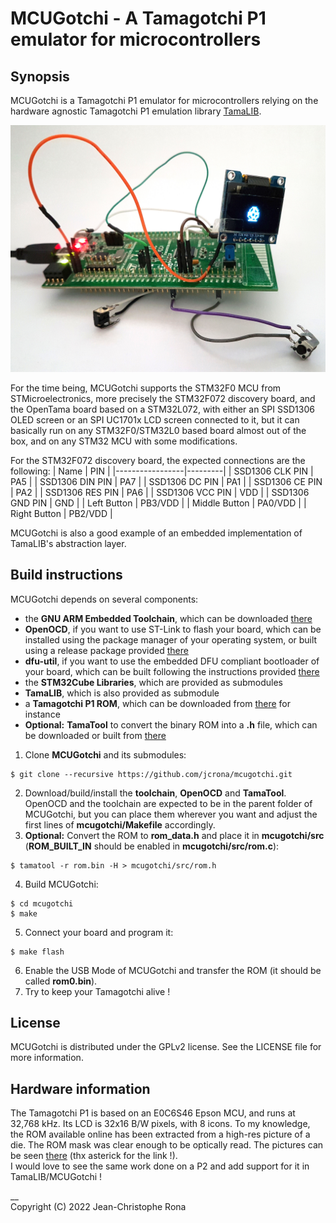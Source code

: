 # MCUGotchi - A Tamagotchi P1 emulator for microcontrollers


## Synopsis

MCUGotchi is a Tamagotchi P1 emulator for microcontrollers relying on the hardware agnostic Tamagotchi P1 emulation library [TamaLIB](https://github.com/jcrona/tamalib/).

![STM32F072 Discovery Board](misc/screenshot.jpg)

For the time being, MCUGotchi supports the STM32F0 MCU from STMicroelectronics, more precisely the STM32F072 discovery board, and the OpenTama board based on a STM32L072, with either an SPI SSD1306 OLED screen or an SPI UC1701x LCD screen connected to it, but it can basically run on any STM32F0/STM32L0 based board almost out of the box, and on any STM32 MCU with some modifications.

For the STM32F072 discovery board, the expected connections are the following:
| Name            | PIN     |
|-----------------|---------|
| SSD1306 CLK PIN | PA5     |
| SSD1306 DIN PIN | PA7     |
| SSD1306 DC PIN  | PA1     |
| SSD1306 CE PIN  | PA2     |
| SSD1306 RES PIN | PA6     |
| SSD1306 VCC PIN | VDD     |
| SSD1306 GND PIN | GND     |
| Left Button     | PB3/VDD |
| Middle Button   | PA0/VDD |
| Right Button    | PB2/VDD |

MCUGotchi is also a good example of an embedded implementation of TamaLIB's abstraction layer.

## Build instructions

MCUGotchi depends on several components:
* the __GNU ARM Embedded Toolchain__, which can be downloaded [there](https://developer.arm.com/tools-and-software/open-source-software/developer-tools/gnu-toolchain/gnu-rm/downloads)
* __OpenOCD__, if you want to use ST-Link to flash your board, which can be installed using the package manager of your operating system, or built using a release package provided [there](https://sourceforge.net/projects/openocd/)
* __dfu-util__, if you want to use the embedded DFU compliant bootloader of your board, which can be built following the instructions provided [there](http://dfu-util.sourceforge.net/)
* the __STM32Cube Libraries__, which are provided as submodules
* __TamaLIB__, which is also provided as submodule
* a __Tamagotchi P1 ROM__, which can be downloaded from [there](https://www.planetemu.net/rom/mame-roms/tama) for instance
* __Optional:__ __TamaTool__ to convert the binary ROM into a __.h__ file, which can be downloaded or built from [there](https://github.com/jcrona/tamatool)


1. Clone __MCUGotchi__ and its submodules:
```
$ git clone --recursive https://github.com/jcrona/mcugotchi.git
```
2. Download/build/install the __toolchain__, __OpenOCD__ and __TamaTool__. OpenOCD and the toolchain are expected to be in the parent folder of MCUGotchi, but you can place them wherever you want and adjust the first lines of __mcugotchi/Makefile__ accordingly.
3. __Optional:__ Convert the ROM to __rom_data.h__ and place it in __mcugotchi/src__ (__ROM_BUILT_IN__ should be enabled in __mcugotchi/src/rom.c__):
```
$ tamatool -r rom.bin -H > mcugotchi/src/rom.h
```
4. Build MCUGotchi:
```
$ cd mcugotchi
$ make
```
5. Connect your board and program it:
```
$ make flash
```
6. Enable the USB Mode of MCUGotchi and transfer the ROM (it should be called __rom0.bin__).
7. Try to keep your Tamagotchi alive !


## License

MCUGotchi is distributed under the GPLv2 license. See the LICENSE file for more information.


## Hardware information

The Tamagotchi P1 is based on an E0C6S46 Epson MCU, and runs at 32,768 kHz. Its LCD is 32x16 B/W pixels, with 8 icons.
To my knowledge, the ROM available online has been extracted from a high-res picture of a die. The ROM mask was clear enough to be optically read. The pictures can be seen [there](https://siliconpr0n.org/map/bandai/tamagotchi-v1/) (thx asterick for the link !).  
I would love to see the same work done on a P2 and add support for it in TamaLIB/MCUGotchi !

__  
Copyright (C) 2022 Jean-Christophe Rona
